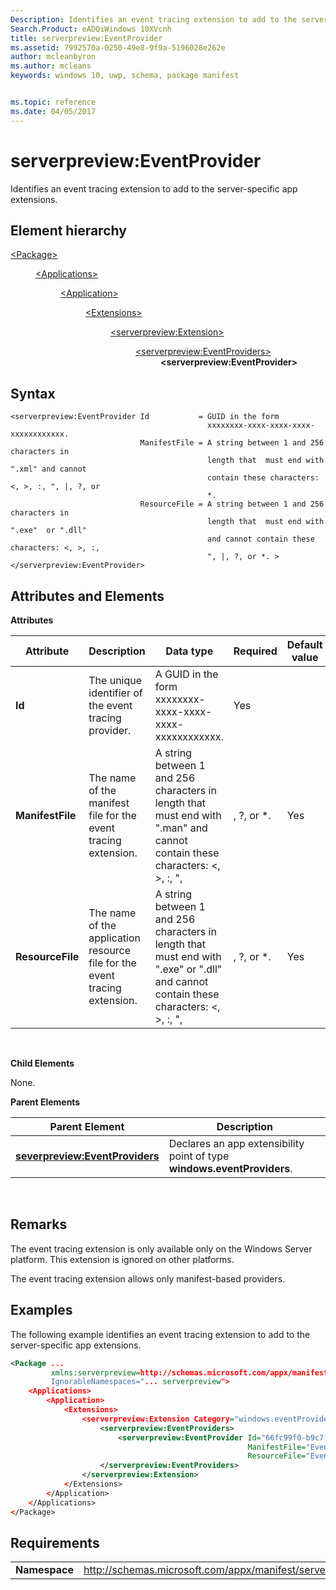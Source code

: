 ```yaml
---
Description: Identifies an event tracing extension to add to the server-specific app extensions.
Search.Product: eADQiWindows 10XVcnh
title: serverpreview:EventProvider
ms.assetid: 7992570a-0250-49e8-9f9a-5196028e262e
author: mcleanbyron
ms.author: mcleans
keywords: windows 10, uwp, schema, package manifest


ms.topic: reference
ms.date: 04/05/2017
---
```


# serverpreview:EventProvider


Identifies an event tracing extension to add to the server-specific app extensions.

## Element hierarchy

<dl>
<dt><a href="element-package.md">&lt;Package&gt;</a></dt>
<dd>
<dl>
<dt><a href="element-applications.md">&lt;Applications&gt;</a></dt>
<dd>
<dl>
<dt><a href="element-application.md">&lt;Application&gt;</a></dt>
<dd>
<dl>
<dt><a href="element-1-extensions.md">&lt;Extensions&gt;</a></dt>
<dd>
<dl>
<dt><a href="element-serverpreview-extension-manual.md">&lt;serverpreview:Extension&gt;</a></dt>
<dd>
<dl>
<dt><a href="element-serverpreview-eventproviders-manual.md">&lt;serverpreview:EventProviders&gt;</a></dt>
<dd><b>&lt;serverpreview:EventProvider&gt;</b></dd>
</dl>									
</dd>
</dl>
</dd>
</dl>
</dd>
</dl>
</dd>
</dl>
</dd>
</dl>

## Syntax


```
<serverpreview:EventProvider Id           = GUID in the form 
                                            xxxxxxxx-xxxx-xxxx-xxxx-xxxxxxxxxxxx.  
                             ManifestFile = A string between 1 and 256 characters in 
                                            length that  must end with ".xml" and cannot 
                                            contain these characters: <, >, :, ", |, ?, or 
                                            *.
                             ResourceFile = A string between 1 and 256 characters in 
                                            length that  must end with ".exe"  or ".dll" 
                                            and cannot contain these characters: <, >, :, 
                                            ", |, ?, or *. >
</serverpreview:EventProvider>
```

## Attributes and Elements


**Attributes**

| Attribute        | Description                                                                | Data type                                                                                                                                               | Required | Default value |
|------------------|----------------------------------------------------------------------------|---------------------------------------------------------------------------------------------------------------------------------------------------------|----------|---------------|
| **Id**           | The unique identifier of the event tracing provider.                       | A GUID in the form xxxxxxxx-xxxx-xxxx-xxxx-xxxxxxxxxxxx.                                                                                                | Yes      |               |
| **ManifestFile** | The name of the manifest file for the event tracing extension.             | A string between 1 and 256 characters in length that must end with ".man" and cannot contain these characters: &lt;, &gt;, :, ", |, ?, or \*.           | Yes      |               |
| **ResourceFile** | The name of the application resource file for the event tracing extension. | A string between 1 and 256 characters in length that must end with ".exe" or ".dll" and cannot contain these characters: &lt;, &gt;, :, ", |, ?, or \*. | Yes      |               |

 

**Child Elements**

None.

**Parent Elements**

| Parent Element                                                                     | Description                                                             |
|------------------------------------------------------------------------------------|-------------------------------------------------------------------------|
| [**severpreview:EventProviders**](element-serverpreview-eventproviders-manual.md) | Declares an app extensibility point of type **windows.eventProviders**. |

 

## Remarks


The event tracing extension is only available only on the Windows Server platform. This extension is ignored on other platforms.

The event tracing extension allows only manifest-based providers.

## Examples


The following example identifies an event tracing extension to add to the server-specific app extensions.

```XML
<Package ...
         xmlns:serverpreview=http://schemas.microsoft.com/appx/manifest/serverpreview/windows10"  
         IgnorableNamespaces="... serverpreview">
    <Applications>
        <Application>
            <Extensions>
                <serverpreview:Extension Category="windows.eventProviders">  
                    <serverpreview:EventProviders>  
                        <serverpreview:EventProvider Id="66fc99f0-b9c7-40f6-90bd-5d9a86b6c02a"  
                                                     ManifestFile="EventProvider.man"  
                                                     ResourceFile="EventSample.exe" />  
                    </serverpreview:EventProviders>  
                </serverpreview:Extension>  
            </Extensions>
        </Application>
    </Applications>
</Package>
```

## Requirements


|               |                                                                    |
|---------------|--------------------------------------------------------------------|
| **Namespace** | http://schemas.microsoft.com/appx/manifest/serverpreview/windows10 |

 

 

 



